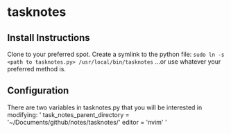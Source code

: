 # tasknotes

## Install Instructions
Clone to your preferred spot.
Create a symlink to the python file: `sudo ln -s <path to tasknotes.py> /usr/local/bin/tasknotes`
...or use whatever your preferred method is.

## Configuration
There are two variables in tasknotes.py that you will be interested in modifying:
'
task_notes_parent_directory = '~/Documents/github/notes/tasknotes/'
editor = 'nvim'
'

